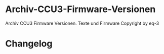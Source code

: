 # Archiv-CCU3-Firmware-Versionen
Archiv CCU3 Firmware Versionen. Texte und Firmware Copyright by eq-3


# Changelog
